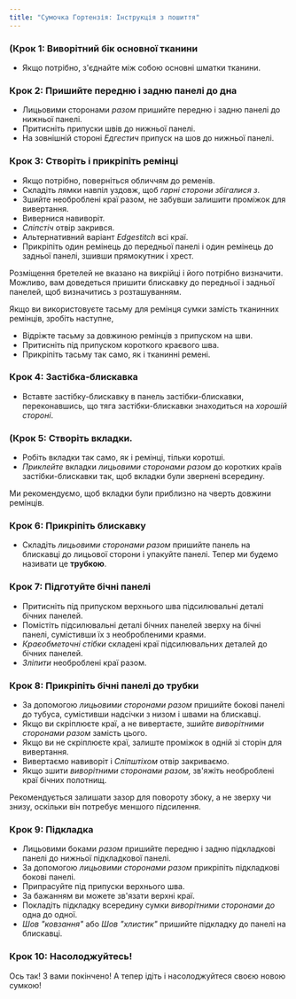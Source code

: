 ```yaml
---
title: "Сумочка Гортензія: Інструкція з пошиття"
---
```


### (Крок 1: Виворітний бік основної тканини

- Якщо потрібно, з'єднайте між собою основні шматки тканини.

### Крок 2: Пришийте передню і задню панелі до дна

- Лицьовими сторонами _разом_ пришийте передню і задню панелі до нижньої панелі.
- Притисніть припуски швів до нижньої панелі.
- На зовнішній стороні _Едгестич_ припуск на шов до нижньої панелі.

### Крок 3: Створіть і прикріпіть ремінці

- Якщо потрібно, поверніться обличчям до ременів.
- Складіть лямки навпіл уздовж, щоб _гарні сторони збігалися з_.
- Зшийте необроблені краї разом, не забувши залишити проміжок для вивертання.
- Вивернися навиворіт.
- _Сліпстіч_ отвір закрився.
- Альтернативний варіант _Edgestitch_ всі краї.
- Прикріпіть один ремінець до передньої панелі і один ремінець до задньої панелі, зшивши прямокутник і хрест.

<Warning>

Розміщення бретелей не вказано на викрійці і його потрібно визначити. Можливо, вам доведеться пришити блискавку до передньої і задньої панелей, щоб визначитись з розташуванням.

</Warning>

<Note>

Якщо ви використовуєте тасьму для ремінця сумки замість тканинних ремінців, зробіть наступне,

- Відріжте тасьму за довжиною ремінців з припуском на шви.
- Притисніть під припуском короткого краєвого шва.
- Прикріпіть тасьму так само, як і тканинні ремені.

</Note>

### Крок 4: Застібка-блискавка

- Вставте застібку-блискавку в панель застібки-блискавки, переконавшись, що тяга застібки-блискавки знаходиться на _хорошій стороні_.

### (Крок 5: Створіть вкладки.

- Робіть вкладки так само, як і ремінці, тільки коротші.
- _Приклейте_ вкладки _лицьовими сторонами разом_ до коротких країв застібки-блискавки так, щоб вкладки були звернені всередину.

<Tip>

Ми рекомендуємо, щоб вкладки були приблизно на чверть довжини ремінців.

</Tip>

### Крок 6: Прикріпіть блискавку

- Складіть _лицьовими сторонами разом_ пришийте панель на блискавці до лицьової сторони і упакуйте панелі. Тепер ми будемо називати це **трубкою**.

### Крок 7: Підготуйте бічні панелі

- Притисніть під припуском верхнього шва підсилювальні деталі бічних панелей.
- Помістіть підсилювальні деталі бічних панелей зверху на бічні панелі, сумістивши їх з необробленими краями.
- _Краєобметочні стібки_ складені краї підсилювальних деталей до бічних панелей.
- _Зліпити_ необроблені краї разом.

### Крок 8: Прикріпіть бічні панелі до трубки

- За допомогою _лицьовими сторонами разом_ пришийте бокові панелі до тубуса, сумістивши надсічки з низом і швами на блискавці.
- Якщо ви скріплюєте краї, а не вивертаєте, зшийте _виворітними сторонами разом_ замість цього.
- Якщо ви не скріплюєте краї, залиште проміжок в одній зі сторін для вивертання.
- Вивертаємо навиворіт і _Сліпштіхом_ отвір закриваємо.
- Якщо зшити _виворітними сторонами разом,_ зв'яжіть необроблені краї бічних полотнищ.

<Note>

Рекомендується залишати зазор для повороту збоку, а не зверху чи знизу, оскільки він потребує меншого підсилення.

</Note>

### Крок 9: Підкладка

- Лицьовими боками _разом_ пришийте передню і задню підкладкові панелі до нижньої підкладкової панелі.
- За допомогою _лицьовими сторонами разом_ прикріпіть підкладкові бокові панелі.
- Припрасуйте під припуски верхнього шва.
- За бажанням ви можете зв'язати верхні краї.
- Покладіть підкладку всередину сумки _виворітними сторонами до_ одна до одної.
- _Шов "ковзання"_ або _Шов "хлистик"_ пришийте підкладку до панелі на блискавці.

### Крок 10: Насолоджуйтесь!

Ось так! З вами покінчено! А тепер ідіть і насолоджуйтеся своєю новою сумкою!
